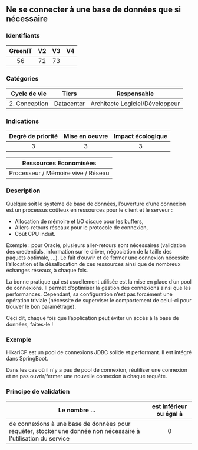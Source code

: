 ## Ne se connecter à une base de données que si nécessaire

### Identifiants

| GreenIT |  V2  |  V3  |  V4  |
|:-------:|:----:|:----:|:----:|
|   56   | 72  | 73  |      |

### Catégories

| Cycle de vie |  Tiers  |  Responsable  |
|:---------:|:----:|:----:|
| 2. Conception | Datacenter | Architecte Logiciel/Développeur |

### Indications

| Degré de priorité |      Mise en oeuvre       |  Impact écologique    |
|:-------------------:|:-------------------------:|:---------------------:|
| 3 | 3 | 3 |

|Ressources Economisées                                      |
|:----------------------------------------------------------:|
| Processeur / Mémoire vive / Réseau   |

### Description
Quelque soit le système de base de données, l’ouverture d’une connexion est un processus coûteux en ressources pour le client et le serveur :
*	Allocation de mémoire et I/O disque pour les buffers,
*	Allers-retours réseaux pour le protocole de connexion,
*	Coût CPU induit.

Exemple :  pour Oracle, plusieurs aller-retours sont nécessaires (validation des credentials, information sur le driver, négociation de la taille des paquets optimale, ...).
Le fait d’ouvrir et de fermer une connexion nécessite l’allocation et la désallocation de ces ressources ainsi que de nombreux échanges réseaux, à chaque fois.

La bonne pratique qui est usuellement utilisée est la mise en place d’un pool de connexions.
Il permet d’optimiser la gestion des connexions ainsi que les performances. Cependant, sa configuration n’est pas forcément une opération triviale (nécessite de superviser le comportement de celui-ci pour trouver le bon paramétrage).

Ceci dit, chaque fois que l’application peut éviter un accès à la base de données, faites-le !
### Exemple

HikariCP est un pool de connexions JDBC solide et performant. Il est intégré dans SpringBoot.

Dans les cas où il n'y a pas de pool de connexion, réutiliser une connexion et ne pas ouvrir/fermer une nouvelle connexion à chaque requête.


### Principe de validation

| Le nombre ...     | est inférieur ou égal à   |  
|-------------------|:-------------------------:|
|  de connexions à une base de données pour requêter, stocker une donnée non nécessaire à l'utilisation du service | 0  |

